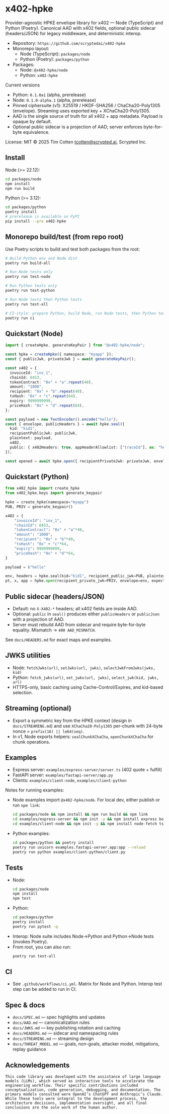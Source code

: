 # x402-hpke

Provider-agnostic HPKE envelope library for x402 — Node (TypeScript) and Python (Poetry). Canonical AAD with x402 fields, optional public sidecar (headers/JSON) for legacy middleware, and deterministic interop.

- Repository: `https://github.com/scryptedai/x402-hpke`
- Monorepo layout:
  - Node (TypeScript): `packages/node`
  - Python (Poetry): `packages/python`
- Packages:
  - Node: `@x402-hpke/node`
  - Python: `x402-hpke`

Current versions
- Python: `0.1.0a1` (alpha, prerelease)
- Node: `0.1.0-alpha.1` (alpha, prerelease)
- Pinned ciphersuite (v1): X25519 / HKDF-SHA256 / ChaCha20-Poly1305 (envelope). Streaming uses exported key + XChaCha20-Poly1305.
- AAD is the single source of truth for all x402 + app metadata. Payload is opaque by default.
- Optional public sidecar is a projection of AAD; server enforces byte-for-byte equivalence.

License: MIT © 2025 Tim Cotten <tcotten@scrypted.ai>, Scrypted Inc.

## Install

Node (>= 22.12):
```bash
cd packages/node
npm install
npm run build
```

Python (>= 3.12):
```bash
cd packages/python
poetry install
# prerelease is available on PyPI
pip install --pre x402-hpke
```

## Monorepo build/test (from repo root)

Use Poetry scripts to build and test both packages from the root:

```bash
# Build Python env and Node dist
poetry run build-all

# Run Node tests only
poetry run test-node

# Run Python tests only
poetry run test-python

# Run Node tests then Python tests
poetry run test-all

# CI-style: prepare Python, build Node, run Node tests, then Python tests
poetry run ci
```

## Quickstart (Node)

```ts
import { createHpke, generateKeyPair } from "@x402-hpke/node";

const hpke = createHpke({ namespace: "myapp" });
const { publicJwk, privateJwk } = await generateKeyPair();

const x402 = {
  invoiceId: "inv_1",
  chainId: 8453,
  tokenContract: "0x" + "a".repeat(40),
  amount: "1000",
  recipient: "0x" + "b".repeat(40),
  txHash: "0x" + "c".repeat(64),
  expiry: 9999999999,
  priceHash: "0x" + "d".repeat(64),
};

const payload = new TextEncoder().encode("hello");
const { envelope, publicHeaders } = await hpke.seal({
  kid: "kid1",
  recipientPublicJwk: publicJwk,
  plaintext: payload,
  x402,
  public: { x402Headers: true, appHeaderAllowlist: ["traceId"], as: "headers" },
});

const opened = await hpke.open({ recipientPrivateJwk: privateJwk, envelope, expectedKid: "kid1", publicHeaders });
```

## Quickstart (Python)

```python
from x402_hpke import create_hpke
from x402_hpke.keys import generate_keypair

hpke = create_hpke(namespace="myapp")
PUB, PRIV = generate_keypair()

x402 = {
    "invoiceId": "inv_1",
    "chainId": 8453,
    "tokenContract": "0x" + "a"*40,
    "amount": "1000",
    "recipient": "0x" + "b"*40,
    "txHash": "0x" + "c"*64,
    "expiry": 9999999999,
    "priceHash": "0x" + "d"*64,
}

payload = b"hello"

env, headers = hpke.seal(kid="kid1", recipient_public_jwk=PUB, plaintext=payload, x402=x402, public={"x402Headers": True})
pt, x, app = hpke.open(recipient_private_jwk=PRIV, envelope=env, expected_kid="kid1", public_headers=headers)
```

## Public sidecar (headers/JSON)
- Default: no `X-X402-*` headers; all x402 fields are inside AAD.
- Optional: `public` in `seal()` produces either `publicHeaders` or `publicJson` with a projection of AAD.
- Server must rebuild AAD from sidecar and require byte-for-byte equality. Mismatch → `400 AAD_MISMATCH`.

See `docs/HEADERS.md` for exact maps and examples.

## JWKS utilities
- Node: `fetchJwks(url)`, `setJwks(url, jwks)`, `selectJwkFromJwks(jwks, kid)`
- Python: `fetch_jwks(url)`, `set_jwks(url, jwks)`, `select_jwk(kid, jwks, url)`
- HTTPS-only, basic caching using Cache-Control/Expires, and kid-based selection.

## Streaming (optional)
- Export a symmetric key from the HPKE context (design in `docs/STREAMING.md`) and use `XChaCha20-Poly1305` per-chunk with 24-byte nonce = `prefix(16) || le64(seq)`.
- In v1, Node exports helpers: `sealChunkXChaCha`, `openChunkXChaCha` for chunk operations.

## Examples
- Express server: `examples/express-server/server.ts` (402 quote + fulfill)
- FastAPI server: `examples/fastapi-server/app.py`
- Clients: `examples/client-node`, `examples/client-python`

Notes for running examples:
- Node examples import `@x402-hpke/node`. For local dev, either publish or run `npm link`:
  ```bash
  cd packages/node && npm install && npm run build && npm link
  cd examples/express-server && npm init -y && npm install express body-parser tsx && npm link @x402-hpke/node && npx tsx server.ts
  cd examples/client-node && npm init -y && npm install node-fetch tsx && npm link @x402-hpke/node && npx tsx index.ts
  ```
- Python examples:
  ```bash
  cd packages/python && poetry install
  poetry run uvicorn examples.fastapi-server.app:app --reload
  poetry run python examples/client-python/client.py
  ```

## Tests
- Node:
  ```bash
  cd packages/node
  npm install
  npm test
  ```
- Python:
  ```bash
  cd packages/python
  poetry install
  poetry run pytest -q
  ```
- Interop: Node suite includes Node→Python and Python→Node tests (invokes Poetry).
 - From root, you can also run:
   ```bash
   poetry run test-all
   ```

## CI
- See `.github/workflows/ci.yml`. Matrix for Node and Python. Interop test step can be added to run in CI.

## Spec & docs
- `docs/SPEC.md` — spec highlights and updates
- `docs/AAD.md` — canonicalization rules
- `docs/JWKS.md` — key publishing rotation and caching
- `docs/HEADERS.md` — sidecar and namespacing rules
- `docs/STREAMING.md` — streaming design
 - `docs/THREAT_MODEL.md` — goals, non-goals, attacker model, mitigations, replay guidance

## Acknowledgements
```
This code library was developed with the assistance of large language models (LLMs), which served as interactive tools to accelerate the engineering workflow. Their specific contributions included conceptualization, code generation, debugging, and documentation. The primary models consulted were OpenAI’s ChatGPT and Anthropic’s Claude. While these tools were integral to the development process, the architecture decisions, implementation oversight, and all final conclusions are the sole work of the human author.
```